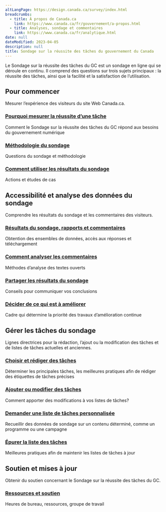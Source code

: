 ```yaml
---
altLangPage: https://design.canada.ca/survey/index.html
breadcrumbs:
  - title: À propos de Canada.ca
    link: https://www.canada.ca/fr/gouvernement/a-propos.html
  - title: Analyses, sondage et commentaires
    link: https://www.canada.ca/fr/analytique.html
date: null
dateModified: 2023-04-05
description: null
title: Sondage sur la réussite des tâches du gouvernement du Canada
---
```


<p>Le Sondage sur la réussite des tâches du GC est un sondage en ligne qui se déroule en continu. Il comprend des questions sur trois sujets principaux&nbsp;: la réussite des tâches, ainsi que la facilité et la satisfaction de l’utilisation.</p>

<section>
    <h2>Pour commencer</h2>
    <p>Mesurer l’expérience des visiteurs du site Web Canada.ca.</p>
    <div class="row">
        <section class="wb-eqht gc-drmt">
            <div class="col-md-4">
                <section>
                    <h3 class="h5"><a href="apercu-srt.html">Pourquoi mesurer la réussite d’une tâche</a></h3>
                    <p>Comment le Sondage sur la réussite des tâches du GC répond aux besoins du gouvernement numérique</p>
                </section>
            </div>
            <div class="col-md-4">
                <section>
                    <h3 class="h5"><a href="methodologie.html">Méthodologie du sondage</a></h3>
                    <p>Questions du sondage et méthodologie</p>
                </section>
            </div>
            <div class="col-md-4">
                <section>
                    <h3 class="h5"><a href="utiliser.html">Comment utiliser les résultats du sondage</a></h3>
                    <p>Actions et études de cas</p>
                </section>
            </div>
        </section>
    </div>
    <h2>Accessibilité et analyse des données du sondage</h2>
    <p>Comprendre les résultats du sondage et les commentaires des visiteurs.</p>
    <div class="row">
        <section class="wb-eqht gc-drmt">
            <div class="col-md-4">
                <section>
                    <h3 class="h5"><a href="acceder-resultats.html">Résultats du sondage, rapports et commentaires</a></h3>
                    <p>Obtention des ensembles de données, accès aux réponses et téléchargement</p>
                </section>
            </div>
            <div class="col-md-4">
                <section>
                    <h3 class="h5"><a href="commentaires.html">Comment analyser les commentaires</a></h3>
                    <p>Méthodes d’analyse des textes ouverts</p>
                </section>
            </div>
            <div class="col-md-4">
                <section>
                    <h3 class="h5"><a href="partager.html">Partager les résultats du sondage</a></h3>
                    <p>Conseils pour communiquer vos conclusions</p>
                </section>
            </div>
            <div class="col-md-4">
                <section>
                    <h3 class="h5"><a href="decider.html">Décider de ce qui est à améliorer</a></h3>
                    <p>Cadre qui détermine la priorité des travaux d’amélioration continue</p>
                </section>
            </div>
        </section>
    </div>
    <h2>Gérer les tâches du sondage</h2>
    <p>Lignes directrices pour la rédaction, l’ajout ou la modification des tâches et de listes de tâches actuelles et anciennes.</p>
    <div class="row">
        <section class="wb-eqht gc-drmt">
            <div class="col-md-4">
                <section>
                    <h3 class="h5"><a href="rediger-taches.html">Choisir et rédiger des tâches</a></h3>
                    <p>Déterminer les principales tâches, les meilleures pratiques afin de rédiger des étiquettes de tâches précises</p>
                </section>
            </div>
            <div class="col-md-4">
                <section>
                    <h3 class="h5"><a href="modifier-taches.html">Ajouter ou modifier des tâches</a></h3>
                    <p>Comment apporter des modifications à vos listes de tâches?</p>
                </section>
            </div>
            <div class="col-md-4">
                <section>
                    <h3 class="h5"><a href="liste-personnalisee.html">Demander une liste de tâches personnalisée</a></h3>
                    <p>Recueillir des données de sondage sur un contenu déterminé, comme un programme ou une campagne</p>
                </section>
            </div>
            <div class="col-md-4">
                <section>
                    <h3 class="h5"><a href="epurer-taches.html">Épurer la liste des tâches</a></h3>
                    <p>Meilleures pratiques afin de maintenir les listes de tâches à jour</p>
                </section>
            </div>
        </section>
    </div>
    <h2>Soutien et mises à jour</h2>
    <p>Obtenir du soutien concernant le Sondage sur la réussite des tâches du GC.</p>
    <div class="row">
        <section class="wb-eqht gc-drmt">
            <div class="col-md-4">
                <section>
                    <h3 class="h5"><a href="soutien.html">Ressources et soutien</a></h3>
                    <p>Heures de bureau, ressources, groupe de travail</p>
                </section>
            </div>
        </section>
    </div>
</section>

